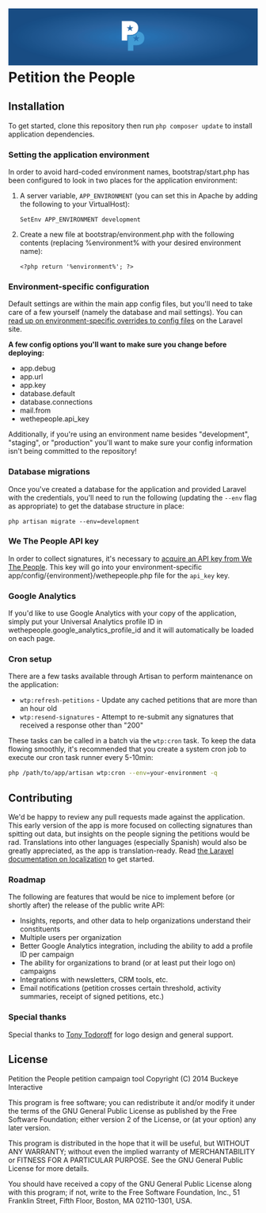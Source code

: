 # ![](app/assets/img/readme-banner.png) Petition the People

## Installation

To get started, clone this repository then run `php composer update` to install application dependencies.

### Setting the application environment

In order to avoid hard-coded environment names, bootstrap/start.php has been configured to look in two places for the application environment:

1. A server variable, `APP_ENVIRONMENT` (you can set this in Apache by adding the following to your VirtualHost):
    ```
    SetEnv APP_ENVIRONMENT development
    ```

2. Create a new file at bootstrap/environment.php with the following contents (replacing %environment% with your desired environment name):
    ```
    <?php return '%environment%'; ?>
    ```

### Environment-specific configuration

Default settings are within the main app config files, but you'll need to take care of a few yourself (namely the database and mail settings). You can [read up on environment-specific overrides to config files](http://laravel.com/docs/configuration) on the Laravel site.

**A few config options you'll want to make sure you change before deploying:**

* app.debug
* app.url
* app.key
* database.default
* database.connections
* mail.from
* wethepeople.api_key

Additionally, if you're using an environment name besides "development", "staging", or "production" you'll want to make sure your config information isn't being committed to the repository!

### Database migrations

Once you've created a database for the application and provided Laravel with the credentials, you'll need to run the following (updating the `--env` flag as appropriate) to get the database structure in place:

```
php artisan migrate --env=development
```

### We The People API key

In order to collect signatures, it's necessary to [acquire an API key from We The People](#). This key will go into your environment-specific app/config/{environment}/wethepeople.php file for the `api_key` key.

### Google Analytics

If you'd like to use Google Analytics with your copy of the application, simply put your Universal Analytics profile ID in wethepeople.google_analytics_profile_id and it will automatically be loaded on each page.

### Cron setup

There are a few tasks available through Artisan to perform maintenance on the application:

* `wtp:refresh-petitions` - Update any cached petitions that are more than an hour old
* `wtp:resend-signatures` - Attempt to re-submit any signatures that received a response other than "200"

These tasks can be called in a batch via the `wtp:cron` task. To keep the data flowing smoothly, it's recommended that you create a system cron job to execute our cron task runner every 5-10min:

```bash
php /path/to/app/artisan wtp:cron --env=your-environment -q
```

## Contributing

We'd be happy to review any pull requests made against the application. This early version of the app is more focused on collecting signatures than spitting out data, but insights on the people signing the petitions would be rad. Translations into other languages (especially Spanish) would also be greatly appreciated, as the app is translation-ready. Read [the Laravel documentation on localization](http://laravel.com/docs/localization) to get started.

### Roadmap

The following are features that would be nice to implement before (or shortly after) the release of the public write API:

* Insights, reports, and other data to help organizations understand their constituents
* Multiple users per organization
* Better Google Analytics integration, including the ability to add a profile ID per campaign
* The ability for organizations to brand (or at least put their logo on) campaigns
* Integrations with newsletters, CRM tools, etc.
* Email notifications (petition crosses certain threshold, activity summaries, receipt of signed petitions, etc.)

### Special thanks

Special thanks to [Tony Todoroff](http://www.georgetodoroff.com/) for logo design and general support.

## License

Petition the People petition campaign tool
Copyright (C) 2014 Buckeye Interactive

This program is free software; you can redistribute it and/or modify it under the terms of the GNU General Public License as published by the Free Software Foundation; either version 2 of the License, or (at your option) any later version.

This program is distributed in the hope that it will be useful, but WITHOUT ANY WARRANTY; without even the implied warranty of MERCHANTABILITY or FITNESS FOR A PARTICULAR PURPOSE. See the GNU General Public License for more details.

You should have received a copy of the GNU General Public License along with this program; if not, write to the Free Software Foundation, Inc., 51 Franklin Street, Fifth Floor, Boston, MA  02110-1301, USA.